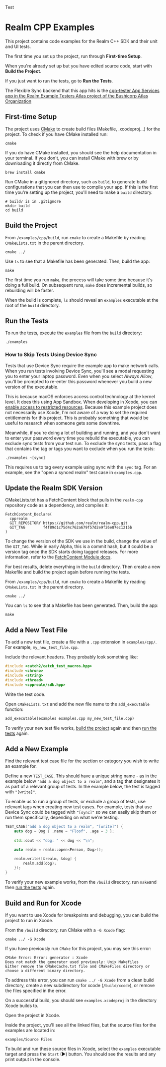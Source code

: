 Test

# Realm CPP Examples

This project contains code examples for the Realm C++ SDK and their unit and UI tests.

The first time you set up the project, run through **First-time Setup**. 

When you're already set up but you have edited source code, start with 
**Build the Project**.

If you just want to run the tests, go to **Run the Tests**.

The Flexible Sync backend that this app hits is the [cpp-tester App Services app in the Realm Example Testers Atlas project of the Bushicorp Atlas Organization](https://realm.mongodb.com/groups/5f60207f14dfb25d23101102/apps/6388f860cb722c5a5e002425/dashboard)

## First-time Setup

The project uses [CMake](https://cmake.org/) to create build files (Makefile, .xcodeproj...) for the 
project. To check if you have CMake installed run:

```shell
cmake
```

If you do have CMake installed, you should see the help documentation in your terminal. If 
you don't, you can install CMake with brew or by downloading it directly from CMake.

```shell
brew install cmake
```

Run CMake in a gitignored directory, such as `build`, to generate build 
configurations that you can then use to compile your app. If this is the
first time you're setting up the project, you'll need to make a `build` 
directory.

```shell
# build/ is in .gitignore
mkdir build
cd build
```

## Build the Project

From `/examples/cpp/build`, run `cmake` to create a Makefile by reading 
`CMakeLists.txt` in the parent directory.

```shell
cmake ../
```

Use `ls` to see that a Makefile has been generated. Then, build the app:

```shell
make
```

The first time you run `make`, the process will take some time because it's
doing a full build. On subsequent runs, `make` does incremental builds, so
rebuilding will be faster.

When the build is complete, `ls` should reveal an `examples` executable
at the root of the `build` directory.

## Run the Tests

To run the tests, execute the `examples` file from the `build` directory:

```shell
./examples
```

### How to Skip Tests Using Device Sync

Tests that use Device Sync require the example app to make network calls.
When you run tests involving Device Sync, you'll see a modal requesting 
you to enter your laptop password. Even when you select *Always Allow*, 
you'll be prompted to re-enter this password whenever you build a new 
version of the executable.

This is because macOS enforces access control technology at the kernel 
level. It does this using App Sandbox. When developing in Xcode, you can 
[enable access to restricted 
resources](https://developer.apple.com/documentation/xcode/configuring-the-macos-app-sandbox/). 
Because this example project does not necessarily use Xcode, I'm not aware of a way 
to set the required entitlements for this project. This is probably 
something that would be useful to research when someone gets some downtime.

Meanwhile, if you're doing a lot of building and running, and you don't
want to enter your password every time you rebuild the executable, you 
can exclude sync tests from your test run. To exclude the sync tests, 
pass a flag that contains the tag or tags you want to exclude when you
run the tests:

```shell
./examples ~[sync]
```

This requires us to tag every example using sync with the `sync` tag. For
an example, see the "open a synced realm" test case in `examples.cpp`.

## Update the Realm SDK Version

CMakeLists.txt has a FetchContent block that pulls in the `realm-cpp` repository
code as a dependency, and compiles it:

```shell
FetchContent_Declare(
  cpprealm
  GIT_REPOSITORY https://github.com/realm/realm-cpp.git
  GIT_TAG        f4f89d1c75d4c762a679f57d2e9f26e87ec1215b
)
```

To change the version of the SDK we use in the build, change the value
of the `GIT_TAG`. While in early Alpha, this is a commit hash, but it could 
be a version tag once the SDK starts doing tagged releases. For more 
information, refer to the 
[FetchContent Module docs](https://cmake.org/cmake/help/latest/module/FetchContent.html).

For best results, delete everything in the `build` directory. Then create
a new Makefile and build the project again before running the tests.

From `/examples/cpp/build`, run `cmake` to create a Makefile by reading 
`CMakeLists.txt` in the parent directory.

```shell
cmake ../
```

You can `ls` to see that a Makefile has been generated. Then, build the app:

```shell
make
```

## Add a New Test File

To add a new test file, create a file with a `.cpp` extension in `examples/cpp/`. 
For example, `my_new_test_file.cpp`.

Include the relevant headers. They probably look something like:

```cpp
#include <catch2/catch_test_macros.hpp>
#include <chrono>
#include <string>
#include <thread>
#include <cpprealm/sdk.hpp>
```

Write the test code.

Open `CMakeLists.txt` and add the new file name to the `add_executable` function:

```txt
add_executable(examples examples.cpp my_new_test_file.cpp)
```

To verify your new test file works, [build the project](https://github.com/mongodb/docs-realm/tree/master/examples/cpp#build-the-project) 
again and then [run the tests](https://github.com/mongodb/docs-realm/tree/master/examples/cpp#run-the-tests) again.

## Add a New Example

Find the relevant test case file for the section or category you wish to write
an example for.

Define a new `TEST_CASE`. This should have a unique string name - as in the 
example below `"add a dog object to a realm"`, and a tag that designates it 
as part of a relevant group of tests. In the example below, the test is tagged
with `"[write]"`. 

To enable us to run a group of tests, or exclude a group of tests, use 
relevant tags when creating new test cases. For example, tests that use 
Device Sync could be tagged with `"[sync]"` so we can easily skip them or
run them specifically, depending on what we're testing.

```cpp
TEST_CASE("add a dog object to a realm", "[write]") {
    auto dog = Dog { .name = "Floof", .age = 3 };
    
    std::cout << "dog: " << dog << "\n";

    auto realm = realm::open<Person, Dog>();

    realm.write([&realm, &dog] {
        realm.add(dog);
    });
}
```

To verify your new example works, from the `/build` directory, run `make`and then 
[run the tests](https://github.com/mongodb/docs-realm/tree/master/examples/cpp#run-the-tests) 
again.

## Build and Run for Xcode

If you want to use Xcode for breakpoints and debugging, you can build 
the project to run in Xcode. 

From the `/build` directory, run CMake with a `-G Xcode` flag:

```shell
cmake ../ -G Xcode
```

If you have previously run `CMake` for this project, you may see this error:

```shell
CMake Error: Error: generator : Xcode
Does not match the generator used previously: Unix Makefiles
Either remove the CMakeCache.txt file and CMakeFiles directory or choose a different binary directory.
```

To address this error, you can run `cmake ../ -G Xcode` from a clean build directory,
create a new subdirectory for xcode (`/build/xcode`), or remove the files specified
in the error. 

On a successful build, you should see `examples.xcodeproj` in the directory 
Xcode builds to.

Open the project in Xcode.

Inside the project, you'll see all the linked files, but the source files 
for the examples are located in:

`examples/Source Files`

To build and run these source files in Xcode, select the `examples` executable
target and press the `Start` (▶) button. You should see the results and any
print output in the console.
